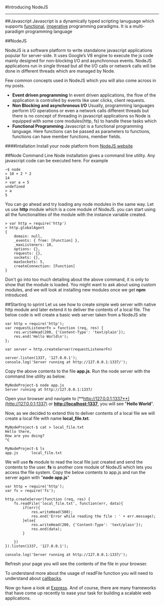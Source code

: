#Introducing NodeJS
***

##Javascript
Javascript is a dynamically typed scripting lanuguage which supports [functional][1], [imperative][2] programming paradigms. It is a multi-paradigm programming language

##NodeJS

NodeJS is a software platform to write standalone javascript applications popular for server-side. It uses Google’s V8 engine to execute the js code mainly designed for non-blocking I/O and asynchronous events. NodeJS applications run in single thread but all the I/O calls or network calls will be done in different threads which are managed by Node.

Few common concepts used in NodeJS which you will also come across in my posts.

* **Event driven programming**
	In event driven applications, the flow of the application is controlled by events like user clicks, client requests.
* **Non Blocking and asynchronous I/O**
Usually, programming languages perform I/O operations or even a network calls different threads but there is no concept of threading in javascript applications so Node is equipped with some core modules(http, fs) to handle these tasks which
* **Functional Programming** Javascript is a functional programming language. Here functions can be passed as parameters to functions, functions can have member functions, member fields.

####Intallation
Install your node platform from [NodeJS website][3]

##Node Command Line
Node installation gives a command line utility. Any javascript code can be executed here. For example

	~$ node
	> 10 + 2 * 2
	14
	> var a = 5
	undefined
	> a
	5

You can go ahead and try loading any node modules in the same way. Let us use **http** module which is a core module of NodeJS. you can start using all the functionalities of the module with the instance variable created.

	> var http = require('http')
	> http.globalAgent
	{
		domain: null,
		_events: { free: [Function] },
		_maxListeners: 10,
		options: {},
		requests: {},
		sockets: {},
		maxSockets: 5,
		createConnection: [Function]
	}
Don't go into too much detailing about the above command, it is only to show that the module is loaded. You might want to ask about using custom modules, and we will look at installing new modules once we get **npm** introduced.


##Starting to sprint
Let us see how to create simple web server with native http module and later extend it to deliver the contents of a local file.
The below code is will create a basic web server taken from a NodeJS site

	var http = require('http');
	var requestListenerFn = function (req, res) {
		res.writeHead(200, {'Content-Type': 'text/plain'});
		res.end('Hello World\n');
	};

	var server = http.createServer(requestListenerFn)

	server.listen(1337, '127.0.0.1');
	console.log('Server running at http://127.0.0.1:1337/');

Copy the above contents to the file **app.js**. Run the node server with the command line utility as below.

	MyNodeProject-$ node app.js
	Server running at http://127.0.0.1:1337/

Open your browser and navigate to [**http://127.0.0.1:1337**](http://127.0.0.1:1337) or [**http://localhost:1337**](http://localhost:1337), you will see "**Hello World**".

Now, as we decided to extend this to deliver contents of a local file we will create a local file with name **local_file.txt**.

	MyNodeProject-$ cat > local_file.txt
	Hello there,
	How are you doing?
	^C

	MyNodeProject-$ ls
	app.js		local_file.txt


We will use **fs** module to read the local file just created and send the contents to the user. **fs** is another core module of NodeJS which lets you access the file system. Copy the below contents to app.js and run the server again with "**node app.js**"

	var http = require('http');
	var fs = require('fs');

	http.createServer(function (req, res) {
		fs.readFile('local_file.txt', function(err, data){
			if(err){
				res.writeHead(500);
				res.end('Error while reading the file : ' + err.message);
			}else{
				res.writeHead(200, {'Content-Type': 'text/plain'});
				res.end(data);
			}

		})
	}).listen(1337, '127.0.0.1');

	console.log('Server running at http://127.0.0.1:1337/');

Refresh your page you will see the contents of the file in your browser.

To understand more about the usage of readFile function you will need to understand about [callbacks][4].

Now go have a look at [Express][5]. And of course, there are many frameworks that have come up recently to ease your task for building a scalable web applications.

[1]: http://en.wikipedia.org/wiki/Functional_programming
[2]: http://en.wikipedia.org/wiki/JavaScript#Imperative_and_structured
[3]: http://nodejs.org/download/
[4]: http://www.noplug.in/blogs/js-callbacks
[5]: http://www.noplug.in/blogs/introducing-express
